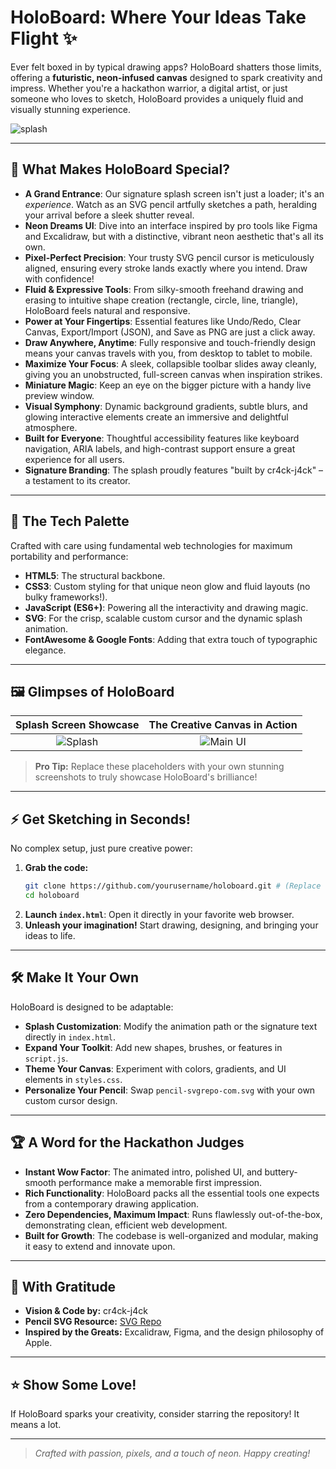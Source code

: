 # HoloBoard: Where Your Ideas Take Flight ✨

Ever felt boxed in by typical drawing apps? HoloBoard shatters those limits, offering a **futuristic, neon-infused canvas** designed to spark creativity and impress. Whether you're a hackathon warrior, a digital artist, or just someone who loves to sketch, HoloBoard provides a uniquely fluid and visually stunning experience.

![splash](./screenshot-splash.png) <!-- 🔥 Replace with your electrifying splash screen! -->

---

## 🚀 What Makes HoloBoard Special?

*   **A Grand Entrance**: Our signature splash screen isn't just a loader; it's an *experience*. Watch as an SVG pencil artfully sketches a path, heralding your arrival before a sleek shutter reveal.
*   **Neon Dreams UI**: Dive into an interface inspired by pro tools like Figma and Excalidraw, but with a distinctive, vibrant neon aesthetic that's all its own.
*   **Pixel-Perfect Precision**: Your trusty SVG pencil cursor is meticulously aligned, ensuring every stroke lands exactly where you intend. Draw with confidence!
*   **Fluid & Expressive Tools**: From silky-smooth freehand drawing and erasing to intuitive shape creation (rectangle, circle, line, triangle), HoloBoard feels natural and responsive.
*   **Power at Your Fingertips**: Essential features like Undo/Redo, Clear Canvas, Export/Import (JSON), and Save as PNG are just a click away.
*   **Draw Anywhere, Anytime**: Fully responsive and touch-friendly design means your canvas travels with you, from desktop to tablet to mobile.
*   **Maximize Your Focus**: A sleek, collapsible toolbar slides away cleanly, giving you an unobstructed, full-screen canvas when inspiration strikes.
*   **Miniature Magic**: Keep an eye on the bigger picture with a handy live preview window.
*   **Visual Symphony**: Dynamic background gradients, subtle blurs, and glowing interactive elements create an immersive and delightful atmosphere.
*   **Built for Everyone**: Thoughtful accessibility features like keyboard navigation, ARIA labels, and high-contrast support ensure a great experience for all users.
*   **Signature Branding**: The splash proudly features "built by cr4ck-j4ck" – a testament to its creator.

---

## 🎨 The Tech Palette

Crafted with care using fundamental web technologies for maximum portability and performance:

*   **HTML5**: The structural backbone.
*   **CSS3**: Custom styling for that unique neon glow and fluid layouts (no bulky frameworks!).
*   **JavaScript (ES6+)**: Powering all the interactivity and drawing magic.
*   **SVG**: For the crisp, scalable custom cursor and the dynamic splash animation.
*   **FontAwesome & Google Fonts**: Adding that extra touch of typographic elegance.

---

## 🖼️ Glimpses of HoloBoard

| Splash Screen Showcase         | The Creative Canvas in Action      |
| :----------------------------: | :--------------------------------: |
| ![Splash](./screenshot-splash.png) | ![Main UI](./screenshot-main.png)   |

> **Pro Tip:** Replace these placeholders with your own stunning screenshots to truly showcase HoloBoard's brilliance!

---

## ⚡ Get Sketching in Seconds!

No complex setup, just pure creative power:

1.  **Grab the code:**
    ```bash
    git clone https://github.com/yourusername/holoboard.git # (Replace with your actual repo link!)
    cd holoboard
    ```
2.  **Launch `index.html`**: Open it directly in your favorite web browser.
3.  **Unleash your imagination!** Start drawing, designing, and bringing your ideas to life.

---

## 🛠️ Make It Your Own

HoloBoard is designed to be adaptable:

*   **Splash Customization**: Modify the animation path or the signature text directly in `index.html`.
*   **Expand Your Toolkit**: Add new shapes, brushes, or features in `script.js`.
*   **Theme Your Canvas**: Experiment with colors, gradients, and UI elements in `styles.css`.
*   **Personalize Your Pencil**: Swap `pencil-svgrepo-com.svg` with your own custom cursor design.

---

## 🏆 A Word for the Hackathon Judges

*   **Instant Wow Factor**: The animated intro, polished UI, and buttery-smooth performance make a memorable first impression.
*   **Rich Functionality**: HoloBoard packs all the essential tools one expects from a contemporary drawing application.
*   **Zero Dependencies, Maximum Impact**: Runs flawlessly out-of-the-box, demonstrating clean, efficient web development.
*   **Built for Growth**: The codebase is well-organized and modular, making it easy to extend and innovate upon.

---

## 🙏 With Gratitude

*   **Vision & Code by:** cr4ck-j4ck
*   **Pencil SVG Resource:** [SVG Repo](https://www.svgrepo.com/)
*   **Inspired by the Greats:** Excalidraw, Figma, and the design philosophy of Apple.

---

## ⭐ Show Some Love!

If HoloBoard sparks your creativity, consider starring the repository! It means a lot.

---

> _Crafted with passion, pixels, and a touch of neon. Happy creating!_ 